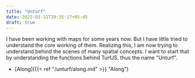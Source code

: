 ```yaml
---
title: "Unturf"
date: 2022-03-31T20:35:17+05:45
draft: true
---
```


I have been working with maps for some years now. But I have little tried to understand the core working of them. Realizing this, I am now trying to understand behind the scenes of many spatial concepts. I want to start that by understanding the functions behind TurfJS, thus the name "Unturf".

- [Along]({{< ref "/unturf/along.md" >}} "Along")
